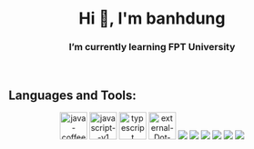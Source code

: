 <h1 align="center">Hi 👋, I'm banhdung</h1>
<p align="center">
  <h3 align="center">I’m currently learning FPT University</h3>
</p>
<br />

## Languages and Tools:
<p align="center">
 <img width="48" height="48" src="https://img.icons8.com/color/48/java-coffee-cup-logo--v1.png" alt="java-coffee-cup-logo--v1"/>
  <img width="48" height="48" src="https://img.icons8.com/color/48/javascript--v1.png" alt="javascript--v1"/>
  <img width="48" height="48" src="https://img.icons8.com/color/48/typescript.png" alt="typescript"/>
  <img width="48" height="48" src="https://img.icons8.com/external-those-icons-lineal-color-those-icons/48/external-Dot-Net-social-media-those-icons-lineal-color-those-icons.png" alt="external-Dot-Net-social-media-those-icons-lineal-color-those-icons"/>
  <img src="https://img.icons8.com/color/48/000000/microsoft-sql-server.png"/>
  <img src="https://img.icons8.com/color/48/000000/mysql-logo.png"/>
  <img src="https://img.icons8.com/color/48/000000/git.png"/>
  <img src="https://img.icons8.com/color/48/000000/github-2.png"/>
  <img src="https://img.icons8.com/color/48/000000/visual-studio-code-2019.png"/>
  <img src="https://img.icons8.com/color/48/null/visual-studio--v2.png"/>
  
</p>

